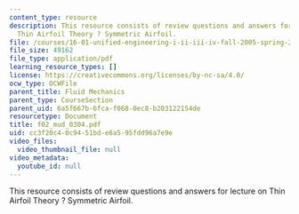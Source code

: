 ```yaml
---
content_type: resource
description: This resource consists of review questions and answers for lecture on
  Thin Airfoil Theory ? Symmetric Airfoil.
file: /courses/16-01-unified-engineering-i-ii-iii-iv-fall-2005-spring-2006/cc3f20c40c9451bde6a595fdd96a7e9e_f02_mud_0304.pdf
file_size: 49162
file_type: application/pdf
learning_resource_types: []
license: https://creativecommons.org/licenses/by-nc-sa/4.0/
ocw_type: OCWFile
parent_title: Fluid Mechanics
parent_type: CourseSection
parent_uid: 6a5f667b-6fca-f068-0ec8-b203122154de
resourcetype: Document
title: f02_mud_0304.pdf
uid: cc3f20c4-0c94-51bd-e6a5-95fdd96a7e9e
video_files:
  video_thumbnail_file: null
video_metadata:
  youtube_id: null
---
```

This resource consists of review questions and answers for lecture on Thin Airfoil Theory ? Symmetric Airfoil.
